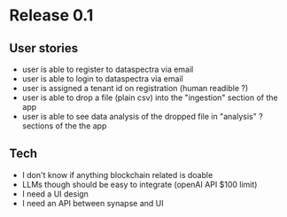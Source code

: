 # Release 0.1

## User stories

- user is able to register to dataspectra via email
- user is able to login to dataspectra via email
- user is assigned a tenant id on registration (human readible ?)
- user is able to drop a file (plain csv) into the "ingestion" section of the app
- user is able to see data analysis of the dropped file in "analysis" ? sections of the the app

## Tech

- I don't know if anything blockchain related is doable
- LLMs though should be easy to integrate (openAI API $100 limit)
- I need a UI design
- I need an API between synapse and UI

